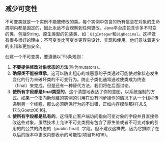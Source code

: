 ## 减少可变性

不可变类就是一个实例不能被修改的类。每个实例中包含的所有信息在对象的生命周期内都是固定的，因此永远不会观察到任何更改。Java平台库包含许多不可变的类，包括String、原生类型的包装类、如：`BigInteger`和`BigDecimal`。这样做有很多很好的理由：不可变类比可变类更容易设计、实现和使用。他们意味着更少的出错和更加安全。

创建一个不可变类，要遵循以下5条规则：

1. **不要提供修改对象状态的方法**(称为mutators)。
2. **确保类不能被继承**。这可以防止粗心的或恶意的子类通过可能使对象状态发生变化的行为来破坏类的不可变行为。防止子类化通常通过使类成为终态（final）来完成，但是还有一种替代方法，我们将在后面讨论。
3. **使所有字段都是final类型的**。这个清楚地表达了你的意图，以系统强制的方式。如果一个指向新创建的实例的引用在没有同步操作的情况下从一个线程传递到另一个线程，那么必须确保行为的不出错，正如内存模型那样[JLS, 17.5;Goetz06,16]。
4. **使所有字段都是私有的**。这将阻止客户端访问指向可变对象的字段并且直接修改这些对象。虽然技术上允许不可变类拥有包含了原生值或者不可变对象的引用的的公共的终态的（public final）字段。但不建议这样做，因为它排除了在以后的版本中更改内部表示的可能性(项目15和16)。
